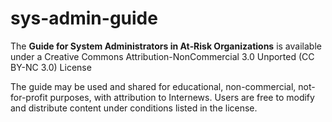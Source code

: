 # sys-admin-guide

The **Guide for System Administrators in At‐Risk Organizations** is available under a Creative Commons Attribution-NonCommercial 3.0 Unported (CC BY-NC 3.0) License

The guide may be used and shared for educational, non-commercial, not-for-profit purposes, with attribution to Internews. Users are free to modify and distribute content under conditions listed in the license.
